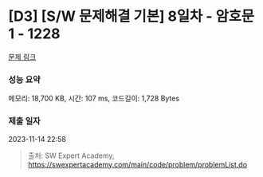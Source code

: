 # [D3] [S/W 문제해결 기본] 8일차 - 암호문1 - 1228 

[문제 링크](https://swexpertacademy.com/main/code/problem/problemDetail.do?contestProbId=AV14w-rKAHACFAYD) 

### 성능 요약

메모리: 18,700 KB, 시간: 107 ms, 코드길이: 1,728 Bytes

### 제출 일자

2023-11-14 22:58



> 출처: SW Expert Academy, https://swexpertacademy.com/main/code/problem/problemList.do